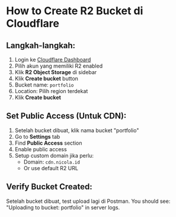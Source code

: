 # How to Create R2 Bucket di Cloudflare

## Langkah-langkah:

1. Login ke [Cloudflare Dashboard](https://dash.cloudflare.com)
2. Pilih akun yang memiliki R2 enabled
3. Klik **R2 Object Storage** di sidebar
4. Klik **Create bucket** button
5. Bucket name: `portfolio`
6. Location: Pilih region terdekat
7. Klik **Create bucket**

## Set Public Access (Untuk CDN):

1. Setelah bucket dibuat, klik nama bucket "portfolio"
2. Go to **Settings** tab
3. Find **Public Access** section
4. Enable public access
5. Setup custom domain jika perlu:
   - Domain: `cdn.nicola.id`
   - Or use default R2 URL

## Verify Bucket Created:

Setelah bucket dibuat, test upload lagi di Postman.
You should see: "Uploading to bucket: portfolio" in server logs.

